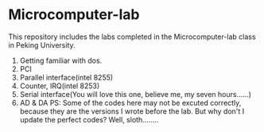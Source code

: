 # Microcomputer-lab
This repository includes the labs completed in the Microcomputer-lab class in Peking University.
1. Getting familiar with dos.
2. PCI
3. Parallel interface(intel 8255)
4. Counter, IRQ(intel 8253)
5. Serial interface(You will love this one, believe me, my seven hours......)
6. AD & DA
PS: Some of the codes here may not be excuted correctly, because they are the versions I wrote before the lab. But why don't I update the perfect codes? Well, sloth........
